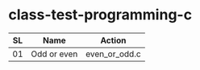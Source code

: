 # class-test-programming-c

| SL | Name        | Action        |
|----|-------------|---------------|
| 01 | Odd or even | even_or_odd.c |
